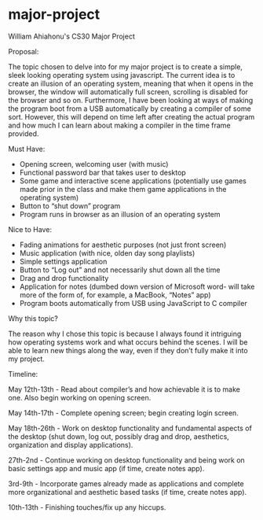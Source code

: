 # major-project
William Ahiahonu's CS30 Major Project

Proposal:

The topic chosen to delve into for my major project is to create a simple, sleek looking operating system using javascript. The current idea is to create an illusion of an operating system, meaning that when it opens in the browser, the window will automatically full screen, scrolling is disabled for the browser and so on. Furthermore, I have been looking at ways of making the program boot from a USB automatically by creating a compiler of some sort. However, this will depend on time left after creating the actual program and how much I can learn about making a compiler in the time frame provided.

Must Have:

- Opening screen, welcoming user (with music)
- Functional password bar that takes user to desktop
- Some game and interactive scene applications (potentially use games made prior in the class and make them game applications in the operating system)
- Button to “shut down” program
- Program runs in browser as an illusion of an operating system

Nice to Have:

- Fading animations for aesthetic purposes (not just front screen)
- Music application (with nice, olden day song playlists)
- Simple settings application
- Button to “Log out” and not necessarily shut down all the time
- Drag and drop functionality
- Application for notes (dumbed down version of Microsoft word- will take more of the form of, for example, a MacBook, “Notes” app)
- Program boots automatically from USB using JavaScript to C compiler 

Why this topic?

The reason why I chose this topic is because I always found it intriguing how operating systems work and what occurs behind the scenes. I will be able to learn new things along the way, even if they don’t fully make it into my project.

Timeline:

May 12th-13th - Read about compiler’s and how achievable it is to make one. Also begin working on opening screen.

May 14th-17th - Complete opening screen; begin creating login screen. 

May 18th-26th - Work on desktop functionality and fundamental aspects of the desktop (shut down, log out, possibly drag and drop, aesthetics, organization and display applications).

27th-2nd - Continue working on desktop functionality and being work on basic settings app and music app (if time, create notes app).

3rd-9th - Incorporate games already made as applications and complete more organizational and aesthetic based tasks (if time, create notes app). 

10th-13th - Finishing touches/fix up any hiccups.


 
